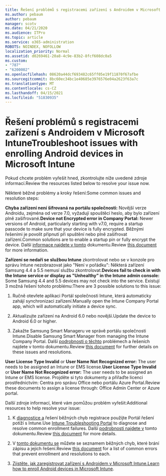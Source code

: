 ```yaml
---
title: Řešení problémů s registracemi zařízení s Androidem v Microsoft Intune
ms.author: pebaum
author: pebaum
manager: scotv
ms.date: 04/21/2020
ms.audience: ITPro
ms.topic: article
ms.service: o365-administration
ROBOTS: NOINDEX, NOFOLLOW
localization_priority: Normal
ms.assetid: d0269461-20a8-4c9e-83b2-8fcf608dc0a5
ms.custom:
- "787"
- "6200002"
ms.openlocfilehash: 08620a44dcf693482c65ff05e19f11870f67afbe
ms.sourcegitcommit: 8bc60ec34bc1e40685e3976576e04a2623f63a7c
ms.translationtype: MT
ms.contentlocale: cs-CZ
ms.lasthandoff: 04/15/2021
ms.locfileid: "51830935"
---
```

# <a name="troubleshoot-issues-with-enrolling-android-devices-in-microsoft-intune"></a><span data-ttu-id="d5a04-102">Řešení problémů s registracemi zařízení s Androidem v Microsoft Intune</span><span class="sxs-lookup"><span data-stu-id="d5a04-102">Troubleshoot issues with enrolling Android devices in Microsoft Intune</span></span>

<span data-ttu-id="d5a04-103">Pokud chcete problém vyřešit hned, zkontrolujte níže uvedené zdroje informací.</span><span class="sxs-lookup"><span data-stu-id="d5a04-103">Review the resources listed below to resolve your issue now.</span></span>
  
<span data-ttu-id="d5a04-104">Některé běžné problémy a kroky řešení:</span><span class="sxs-lookup"><span data-stu-id="d5a04-104">Some common issues and resolution steps:</span></span>
  
 <span data-ttu-id="d5a04-105">**Chyba zařízení není šifrovaná na portálu společnosti:** Novější verze Androidu, zejména od verze 7.0, vyžadují spouštěcí heslo, aby bylo zařízení plně zašifrované.</span><span class="sxs-lookup"><span data-stu-id="d5a04-105">**Device not Encrypted error in Company Portal:** Newer versions of Android, particularly starting with v7.0, require a startup passcode to make sure that your device is fully encrypted.</span></span> <span data-ttu-id="d5a04-106">Běžnými řešeními je povolit připnutí při spuštění nebo plně zašifrovat zařízení.</span><span class="sxs-lookup"><span data-stu-id="d5a04-106">Common solutions are to enable a startup pin or fully encrypt the device.</span></span> <span data-ttu-id="d5a04-107">Další [informace najdete v tomto](https://docs.microsoft.com/intune-user-help/your-device-appears-encrypted-but-cp-says-otherwise-android) dokumentu.</span><span class="sxs-lookup"><span data-stu-id="d5a04-107">Review [this document](https://docs.microsoft.com/intune-user-help/your-device-appears-encrypted-but-cp-says-otherwise-android) for more information.</span></span>
  
 <span data-ttu-id="d5a04-108">**Zařízení se nedaří se službou Intune** zkontrolovat nebo se v konzole pro správu Intune nezobrazovat jako "Není v pořádku": Některá zařízení Samsung 4.4 a 5.5 nemusí službu zkontrolovat.</span><span class="sxs-lookup"><span data-stu-id="d5a04-108">**Devices fail to check in with the Intune service or display as "Unhealthy" in the Intune admin console:** Some Samsung 4.4 and 5.5 devices may not check into the service.</span></span> <span data-ttu-id="d5a04-109">Existují 3 možná řešení tohoto problému:</span><span class="sxs-lookup"><span data-stu-id="d5a04-109">There are 3 possible solutions to this issue:</span></span>
  
1. <span data-ttu-id="d5a04-110">Ručně otevřete aplikaci Portál společnosti Intune, která automaticky zahájí synchronizaci zařízení.</span><span class="sxs-lookup"><span data-stu-id="d5a04-110">Manually open the Intune Company Portal app, which will automatically initiate a device sync.</span></span>

2. <span data-ttu-id="d5a04-111">Aktualizujte zařízení na Android 6.0 nebo novější.</span><span class="sxs-lookup"><span data-stu-id="d5a04-111">Update the device to Android 6.0 or higher.</span></span>

3. <span data-ttu-id="d5a04-112">Zakažte Samsung Smart Manageru ve správě portálu společnosti Intune.</span><span class="sxs-lookup"><span data-stu-id="d5a04-112">Disable Samsung Smart Manager from managing the Intune Company Portal.</span></span> <span data-ttu-id="d5a04-113">Další [podrobnosti o těchto](https://docs.microsoft.com/troubleshoot/mem/intune/troubleshoot-device-enrollment-in-intune#devices-fail-to-check-in-with-the-intune-service-and-display-as-unhealthy-in-the-intune-admin-console) problémech a řešeních najdete v tomto dokumentu.</span><span class="sxs-lookup"><span data-stu-id="d5a04-113">Review [this document](https://docs.microsoft.com/troubleshoot/mem/intune/troubleshoot-device-enrollment-in-intune#devices-fail-to-check-in-with-the-intune-service-and-display-as-unhealthy-in-the-intune-admin-console) for further details on these issues and resolutions.</span></span>

 <span data-ttu-id="d5a04-114">**User License Type Invalid** or **User Name Not Recognized error:** The user needs to be assigned an Intune or EMS license.</span><span class="sxs-lookup"><span data-stu-id="d5a04-114">**User License Type Invalid** or **User Name Not Recognized error:** The user needs to be assigned an Intune or EMS license.</span></span> <span data-ttu-id="d5a04-115">Projděte si tyto dokumenty a přiřaďte licenci prostřednictvím: Centra pro správu Office nebo portálu Azure Portal.</span><span class="sxs-lookup"><span data-stu-id="d5a04-115">Review these documents to assign a license through: Office Admin Center or Azure portal.</span></span>
  
<span data-ttu-id="d5a04-116">Další zdroje informací, které vám pomůžou problém vyřešit:</span><span class="sxs-lookup"><span data-stu-id="d5a04-116">Additional resources to help resolve your issue:</span></span>
  
1. <span data-ttu-id="d5a04-117">K [diagnostice a](https://devicemanagement.microsoft.com/#blade/Microsoft_Intune_DeviceSettings/TroubleshootBlade) řešení běžných chyb registrace použijte Portál řešení potíží s Intune.</span><span class="sxs-lookup"><span data-stu-id="d5a04-117">Use [Intune Troubleshooting Portal](https://devicemanagement.microsoft.com/#blade/Microsoft_Intune_DeviceSettings/TroubleshootBlade) to diagnose and resolve common enrollment failures.</span></span> <span data-ttu-id="d5a04-118">Další [podrobnosti najdete v](https://docs.microsoft.com/intune/help-desk-operators) tomto dokumentu.</span><span class="sxs-lookup"><span data-stu-id="d5a04-118">Review [this document](https://docs.microsoft.com/intune/help-desk-operators) for more details.</span></span>

2. <span data-ttu-id="d5a04-119">V [tomto dokumentu se](https://docs.microsoft.com/troubleshoot/mem/intune/troubleshoot-device-enrollment-in-intune) můžete se seznamem běžných chyb, které brání zápisu a jejich řešení.</span><span class="sxs-lookup"><span data-stu-id="d5a04-119">Review [this document](https://docs.microsoft.com/troubleshoot/mem/intune/troubleshoot-device-enrollment-in-intune) for a list of common errors that prevent enrollment and resolutions to each.</span></span>

3. <span data-ttu-id="d5a04-120">[Zjistěte, jak zaregistrovat zařízení s Androidem v Microsoft Intune.](https://docs.microsoft.com/intune/android-enroll)</span><span class="sxs-lookup"><span data-stu-id="d5a04-120">[Learn how to enroll Android devices in Microsoft Intune](https://docs.microsoft.com/intune/android-enroll).</span></span>
